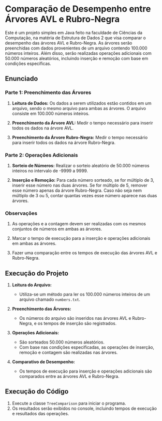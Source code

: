 # Comparação de Desempenho entre Árvores AVL e Rubro-Negra

Este é um projeto simples em Java feito na faculdade de Ciências da Computação, na matéria de Estrutura de Dados 2 que visa comparar o desempenho das árvores AVL e Rubro-Negra. As árvores serão preenchidas com dados provenientes de um arquivo contendo 100.000 números inteiros. Além disso, serão realizadas operações adicionais com 50.000 números aleatórios, incluindo inserção e remoção com base em condições específicas.

## Enunciado

### Parte 1: Preenchimento das Árvores

1. **Leitura de Dados:** Os dados a serem utilizados estão contidos em um arquivo, sendo o mesmo arquivo para ambas as árvores. O arquivo consiste em 100.000 números inteiros.

2. **Preenchimento da Árvore AVL:** Medir o tempo necessário para inserir todos os dados na árvore AVL.

3. **Preenchimento da Árvore Rubro-Negra:** Medir o tempo necessário para inserir todos os dados na árvore Rubro-Negra.

### Parte 2: Operações Adicionais

1. **Sorteio de Números:** Realizar o sorteio aleatório de 50.000 números inteiros no intervalo de -9999 a 9999.

2. **Inserção e Remoção:** Para cada número sorteado, se for múltiplo de 3, inserir esse número nas duas árvores. Se for múltiplo de 5, remover esse número apenas da árvore Rubro-Negra. Caso não seja nem múltiplo de 3 ou 5, contar quantas vezes esse número aparece nas duas árvores.

### Observações

1. As operações e a contagem devem ser realizadas com os mesmos conjuntos de números em ambas as árvores.

2. Marcar o tempo de execução para a inserção e operações adicionais em ambas as árvores.

3. Fazer uma comparação entre os tempos de execução das árvores AVL e Rubro-Negra.

## Execução do Projeto

1. **Leitura do Arquivo:**
   - Utiliza-se um método para ler os 100.000 números inteiros de um arquivo chamado `numbers.txt`.

2. **Preenchimento das Árvores:**
   - Os números do arquivo são inseridos nas árvores AVL e Rubro-Negra, e os tempos de inserção são registrados.

3. **Operações Adicionais:**
   - São sorteados 50.000 números aleatórios.
   - Com base nas condições especificadas, as operações de inserção, remoção e contagem são realizadas nas árvores.

4. **Comparativo de Desempenho:**
   - Os tempos de execução para inserção e operações adicionais são comparados entre as árvores AVL e Rubro-Negra.

## Execução do Código

1. Execute a classe `TreeComparison` para iniciar o programa.
2. Os resultados serão exibidos no console, incluindo tempos de execução e resultados das operações.
